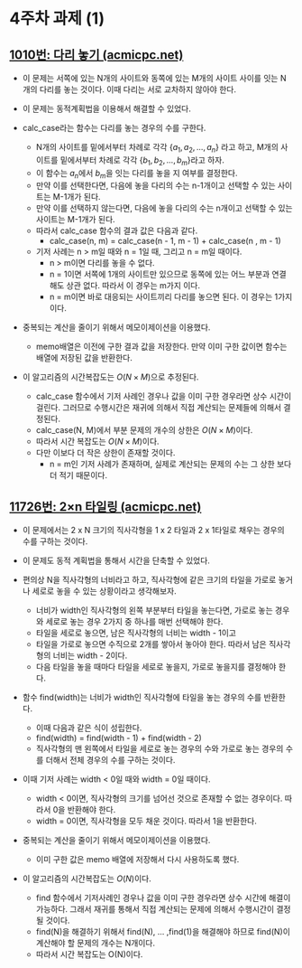 # 4주차 과제 (1)

## [1010번: 다리 놓기 (acmicpc.net)](https://www.acmicpc.net/problem/1010)

- 이 문제는 서쪽에 있는 N개의 사이트와 동쪽에 있는 M개의 사이트 사이를 잇는 N개의 다리를 놓는 것이다. 이때 다리는 서로 교차하지 않아야 한다.
- 이 문제는 동적계획법을 이용해서 해결할 수 있었다.
- calc_case라는 함수는 다리를 놓는 경우의 수를 구한다.
    - N개의 사이트를 밑에서부터 차례로 각각 {$a_1, a_2, ..., a_n$} 라고 하고, M개의  사이트를 밑에서부터 차례로 각각 {$b_1, b_2, ..., b_m$}라고 하자.
    - 이 함수는 $a_n$에서 $b_m$을 잇는 다리를 놓을 지 여부를 결정한다.
    - 만약 이를 선택한다면, 다음에 놓을 다리의 수는 n-1개이고 선택할 수 있는 사이트는 M-1개가 된다.
    - 만약 이를 선택하지 않는다면, 다음에 놓을 다리의 수는 n개이고 선택할 수 있는 사이트는 M-1개가 된다.
    - 따라서 calc_case 함수의 결과 값은 다음과 같다.
        - calc_case(n, m) = calc_case(n - 1, m - 1) + calc_case(n , m - 1)
    - 기저 사례는 n > m일 때와 n = 1일 때, 그리고 n = m일 때이다.
        - n > m이면 다리를 놓을 수 없다.
        - n = 1이면 서쪽에 1개의 사이트만 있으므로 동쪽에 있는 어느 부분과 연결해도 상관 없다. 따라서 이 경우는 m가지 이다.
        - n = m이면 바로 대응되는 사이트끼리 다리를 놓으면 된다. 이 경우는 1가지이다.
- 중복되는 계산을 줄이기 위해서 메모이제이션을 이용했다.
    - memo배열은 이전에 구한 결과 값을 저장한다. 만약 이미 구한 값이면 함수는 배열에 저장된 값을 반환한다.

- 이 알고리즘의 시간복잡도는 $O(N \times M)$으로 추정된다.
    - calc_case 함수에서 기저 사례인 경우나 값을 이미 구한 경우라면 상수 시간이 걸린다. 그러므로 수행시간은 재귀에 의해서 직접 계산되는 문제들에 의해서 결정된다.
    - calc_case(N, M)에서 부분 문제의 개수의 상한은 $O(N \times M)$이다.
    - 따라서 시간 복잡도는 $O(N \times M)$이다.
    - 다만 이보다 더 작은 상한이 존재할 것이다.
        - n = m인 기저 사례가 존재하며, 실제로 계산되는 문제의 수는 그 상한 보다 더 적기 때문이다.

## [11726번: 2×n 타일링 (acmicpc.net)](https://www.acmicpc.net/problem/11726)

- 이 문제에서는 2 x N 크기의 직사각형을 1 x 2 타일과 2 x 1타일로 채우는 경우의 수를 구하는 것이다.
- 이 문제도 동적 계획법을 통해서 시간을 단축할 수 있었다.
- 편의상 N을 직사각형의 너비라고 하고, 직사각형에 같은 크기의 타일을 가로로 놓거나 세로로 놓을 수 있는 상황이라고 생각해보자.
    - 너비가 width인 직사각형의 왼쪽 부분부터 타일을 놓는다면, 가로로 놓는 경우와 세로로 놓는 경우 2가지 중 하나를 매번 선택해야 한다.
    - 타일을 세로로 놓으면, 남은 직사각형의 너비는 width - 1이고
    - 타일을 가로로 놓으면 수직으로 2개를 쌓아서 놓아야 한다. 따라서 남은 직사각형의 너비는 width - 2이다.
    - 다음 타일을 놓을 때마다 타일을 세로로 놓을지, 가로로 놓을지를 결정해야 한다.
- 함수 find(width)는 너비가 width인 직사각형에 타일을 놓는 경우의 수를 반환한다.
    - 이때 다음과 같은 식이 성립한다.
    - find(width) = find(width - 1) + find(width - 2)
    - 직사각형의 맨 왼쪽에서 타일을 세로로 놓는 경우의 수와 가로로 놓는 경우의 수를 더해서 전체 경우의 수를 구하는 것이다.
- 이때 기저 사례는 width < 0일 때와 width = 0일 때이다.
    - width < 0이면, 직사각형의 크기를 넘어선 것으로 존재할 수 없는 경우이다. 따라서 0을 반환해야 한다.
    - width = 0이면, 직사각형을 모두 채운 것이다. 따라서 1을 반환한다.
- 중복되는 계산을 줄이기 위해서 메모이제이션을 이용했다.
    - 이미 구한 값은 memo 배열에 저장해서 다시 사용하도록 했다.
    
- 이 알고리즘의 시간복잡도는  $O(N)$이다.
    - find 함수에서 기저사례인 경우나 값을 이미 구한 경우라면 상수 시간에 해결이 가능하다. 그래서 재귀를 통해서 직접 계산되는 문제에 의해서 수행시간이 결정 될 것이다.
    - find(N)을 해결하기 위해서 find(N), … ,find(1)을 해결해야 하므로 find(N)이 계산해야 할 문제의 개수는 N개이다.
    - 따라서 시간 복잡도는 O(N)이다.